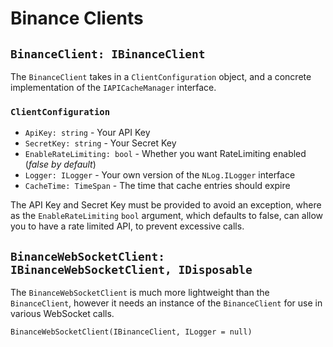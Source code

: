 # Binance Clients

## `BinanceClient: IBinanceClient`

The `BinanceClient` takes in a `ClientConfiguration` object, and a concrete implementation of the `IAPICacheManager` interface.

### `ClientConfiguration`
- `ApiKey: string` - Your API Key
- `SecretKey: string` - Your Secret Key
- `EnableRateLimiting: bool` - Whether you want RateLimiting enabled (_false by default_)
- `Logger: ILogger` - Your own version of the `NLog.ILogger` interface
- `CacheTime: TimeSpan` - The time that cache entries should expire

The API Key and Secret Key must be provided to avoid an exception, where as the `EnableRateLimiting` `bool` argument, which defaults to false, can allow you to have a rate limited API, to prevent excessive calls.


## `BinanceWebSocketClient: IBinanceWebSocketClient, IDisposable`

The `BinanceWebSocketClient` is much more lightweight than the `BinanceClient`, however it needs an instance of the `BinanceClient` for use in various WebSocket calls.

`BinanceWebSocketClient(IBinanceClient, ILogger = null)`
